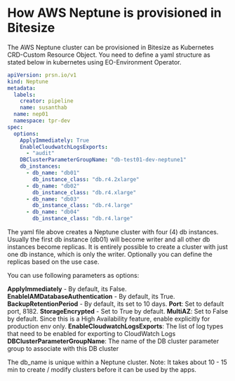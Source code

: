 # How AWS Neptune is provisioned in Bitesize

The AWS Neptune cluster can be provisioned in Bitesize as Kubernetes CRD-Custom Resource Object. You need to define a yaml structure as stated below in kubernetes using EO-Environment Operator.

```yaml
apiVersion: prsn.io/v1
kind: Neptune
metadata:
  labels:
    creator: pipeline
    name: susanthab
  name: nep01
  namespace: tpr-dev
spec:
  options:
    ApplyImmediately: True
    EnableCloudwatchLogsExports:
      - "audit"
    DBClusterParameterGroupName: "db-test01-dev-neptune1"
    db_instances:
      - db_name: "db01"
        db_instance_class: "db.r4.2xlarge"
      - db_name: "db02"
        db_instance_class: "db.r4.xlarge"
      - db_name: "db03"
        db_instance_class: "db.r4.large"
      - db_name: "db04"
        db_instance_class: "db.r4.large"
```
The yaml file above creates a Neptune cluster with four (4) db instances. Usually the first db instance (db01) will become writer and all other db instances become replicas. It is entirely possible to create a cluster with just one db instance, which is only the writer. Optionally you can define the replicas based on the use case. 

You can use following parameters as options:

**ApplyImmediately** - By default, its False.
**EnableIAMDatabaseAuthentication** - By default, its True.
**BackupRetentionPeriod** - By default, its set to 10 days.
**Port**: Set to default port, 8182.
**StorageEncrypted** - Set to True by default.
**MultiAZ**: Set to False by default. Since this is a High Availability feature, enable explicitly for production env only.
**EnableCloudwatchLogsExports**: The list of log types that need to be enabled for exporting to CloudWatch Logs
**DBClusterParameterGroupName**: The name of the DB cluster parameter group to associate with this DB cluster


The db_name is unique within a Neptune cluster. Note: It takes about 10 - 15 min to create / modify clusters before it can be used by the apps.


